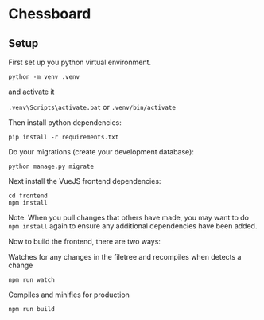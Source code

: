 # Chessboard

## Setup

First set up you python virtual environment.

`python -m venv .venv`

and activate it

`.venv\Scripts\activate.bat` or `.venv/bin/activate`

Then install python dependencies:

```
pip install -r requirements.txt
```

Do your migrations (create your development database):

```
python manage.py migrate
```

Next install the VueJS frontend dependencies:


```shell script
cd frontend
npm install
```
  Note: When you pull changes that others have made, you may want to do `npm install` again to ensure any additional dependencies have been added.

Now to build the frontend, there are two ways:

Watches for any changes in the filetree and recompiles when detects a change
```
npm run watch
```

Compiles and minifies for production
```
npm run build
```
